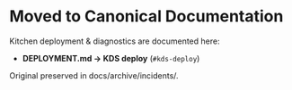 # Moved to Canonical Documentation

Kitchen deployment & diagnostics are documented here:
- **DEPLOYMENT.md → KDS deploy** (`#kds-deploy`)

Original preserved in docs/archive/incidents/.
